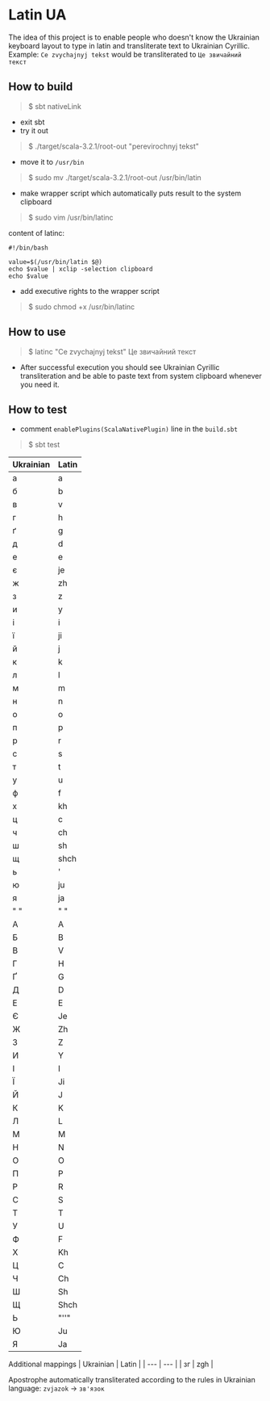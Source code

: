 # Latin UA

The idea of this project is to enable people who doesn't know the Ukrainian
keyboard layout to type in latin and transliterate text to Ukrainian Cyrillic.
Example: `Ce zvychajnyj tekst` would be transliterated to `Це звичайний текст`

## How to build
>$ sbt nativeLink
- exit sbt
- try it out
>$ ./target/scala-3.2.1/root-out "perevirochnyj tekst"

- move it to `/usr/bin`
>$ sudo mv ./target/scala-3.2.1/root-out /usr/bin/latin

- make wrapper script which automatically puts result to the system clipboard
>$ sudo vim /usr/bin/latinc

content of latinc:
```
#!/bin/bash

value=$(/usr/bin/latin $@)
echo $value | xclip -selection clipboard
echo $value
```

- add executive rights to the wrapper script
>$ sudo chmod +x /usr/bin/latinc

## How to use
>$ latinc "Ce zvychajnyj tekst"
>Це звичайний текст

- After successful execution you should see Ukrainian Cyrillic transliteration
  and be able to paste text from system clipboard whenever you need it.

## How to test
 - comment `enablePlugins(ScalaNativePlugin)` line in the `build.sbt`
>$ sbt test

| Ukrainian | Latin |
| ---       | ---   |
| а         | a     |
| б         | b     |
| в         | v     |
| г         | h     |
| ґ         | g     |
| д         | d     |
| е         | e     |
| є         | je    |
| ж         | zh    |
| з         | z     |
| и         | y     |
| і         | i     |
| ї         | ji    |
| й         | j     |
| к         | k     |
| л         | l     |
| м         | m     |
| н         | n     |
| о         | o     |
| п         | p     |
| р         | r     |
| с         | s     |
| т         | t     |
| у         | u     |
| ф         | f     |
| х         | kh    |
| ц         | c     |
| ч         | ch    |
| ш         | sh    |
| щ         | shch  |
| ь         | '     |
| ю         | ju    |
| я         | ja    |
| " "       | " "   |
| А         | A     |
| Б         | B     |
| В         | V     |
| Г         | H     |
| Ґ         | G     |
| Д         | D     |
| Е         | E     |
| Є         | Je    |
| Ж         | Zh    |
| З         | Z     |
| И         | Y     |
| І         | I     |
| Ї         | Ji    |
| Й         | J     |
| К         | K     |
| Л         | L     |
| М         | M     |
| Н         | N     |
| О         | O     |
| П         | P     |
| Р         | R     |
| С         | S     |
| Т         | T     |
| У         | U     |
| Ф         | F     |
| Х         | Kh    |
| Ц         | C     |
| Ч         | Ch    |
| Ш         | Sh    |
| Щ         | Shch  |
| Ь         | "''"  |
| Ю         | Ju    |
| Я         | Ja    |

Additional mappings
| Ukrainian | Latin |
| ---       | ---   |
| зг        | zgh   |

Apostrophe automatically transliterated according to the rules in Ukrainian language: `zvjazok` -> `зв'язок` 
